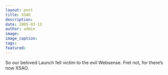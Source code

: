 ```yaml
---
layout: post
title: XSAO
description:
date: 2005-03-13
author: admin
image:
image_caption:
tags:
featured:
---
```


So our beloved Launch fell victim to the evil Websense. Fret not, for there’s now XSAO.
